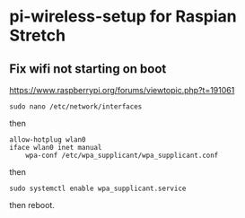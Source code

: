 # pi-wireless-setup for Raspian Stretch

## Fix wifi not starting on boot
https://www.raspberrypi.org/forums/viewtopic.php?t=191061

```
sudo nano /etc/network/interfaces
```
then
```
allow-hotplug wlan0
iface wlan0 inet manual
    wpa-conf /etc/wpa_supplicant/wpa_supplicant.conf
```
then
```
sudo systemctl enable wpa_supplicant.service
```
then reboot.
